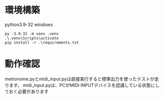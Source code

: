 # 環境構築
python3.9-32 windows

```
py -3.9-32 -m venv .venv  
.\.venv\Scripts\activate
pip install -r .\requirements.txt
```
# 動作確認
metronome.pyとmidi_input.pyは直接実行すると標準出力を使ったテストが走ります。
midi_input.pyは、PCがMIDI INPUTデバイスを認識している状態にしておく必要があります